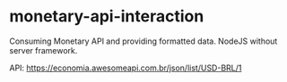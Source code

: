 # monetary-api-interaction
Consuming Monetary API and providing formatted data.
NodeJS without server framework.

API: https://economia.awesomeapi.com.br/json/list/USD-BRL/1
